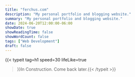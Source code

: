 ```yaml
---
title: "ferchus.com"
description: "My personal portfolio and blogging website."
summary: "My personal portfolio and blogging website."
date: 2024-06-20T12:00:00-06:00
showDate: true
showReadingTime: false
showWordCount: false
tags: ["Web Development"]
draft: false
---
```


{{< typeit
    tag=h1
    speed=30
    lifeLike=true
 >}}In Construction. Come back later.{{< /typeit >}}